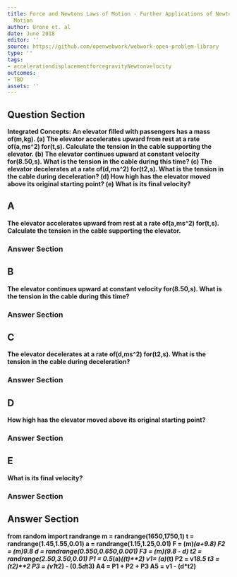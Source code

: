 ```yaml
---
title: Force and Newtons Laws of Motion - Further Applications of Newtons Laws of
  Motion
author: Urone et. al
date: June 2018
editor: ''
source: https://github.com/openwebwork/webwork-open-problem-library
type: ''
tags:
- accelerationdisplacementforcegravityNewtonvelocity
outcomes:
- TBD
assets: ''
---
```


## Question Section 

<b>Integrated Concepts:<b> An elevator filled with passengers has a mass of(m,kg). 
(a) The elevator accelerates upward from rest at a rate of(a,ms^2) for(t,s). Calculate the tension in the cable supporting the elevator. 
(b) The elevator continues upward at constant velocity for(8.50,s). What is the tension in the cable during this time? 
(c) The elevator decelerates at a rate of(d,ms^2) for(t2,s). What is the tension in the cable during deceleration? 
(d) How high has the elevator moved above its original starting point?
(e) What is its final velocity?
## A
The elevator accelerates upward from rest at a rate of(a,ms^2) for(t,s). Calculate the tension in the cable supporting the elevator. 
### Answer Section
## B
The elevator continues upward at constant velocity for(8.50,s). What is the tension in the cable during this time? 
### Answer Section
## C
The elevator decelerates at a rate of(d,ms^2) for(t2,s). What is the tension in the cable during deceleration? 
### Answer Section
## D
How high has the elevator moved above its original starting point?
### Answer Section
## E
What is its final velocity?
### Answer Section


## Answer Section

from random import randrange
m = randrange(1650,1750,1)
t = randrange(1.45,1.55,0.01)
a = randrange(1.15,1.25,0.01)
F = (m)*(a+9.8)
F2 = (m)*9.8
d = randrange(0.550,0.650,0.001)
F3 = (m)*(9.8 - d)
t2 = randrange(2.50,3.50,0.01)
P1 = 0.5*(a)*((t)**2)
v1= (a)*(t)
P2 = v1*8.5
t3 = (t2)**2
P3 = (v1*t2) - (0.5*d*t3)
A4 = P1 + P2 + P3
A5 = v1 - (d*t2)